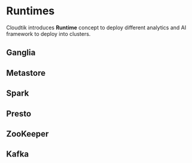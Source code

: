 # Runtimes

Cloudtik introduces **Runtime** concept to deploy different analytics and AI framework to deploy into clusters.

## Ganglia

## Metastore

## Spark

## Presto

## ZooKeeper

## Kafka
